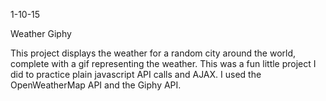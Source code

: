 1-10-15

Weather Giphy

This project displays the weather for a random city around the world, complete with a gif representing the weather.
This was a fun little project I did to practice plain javascript API calls and AJAX. I used the OpenWeatherMap API and the Giphy API. 
